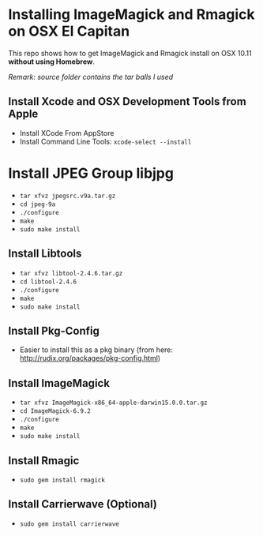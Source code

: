 # Installing ImageMagick and Rmagick on OSX El Capitan

This repo shows how to get ImageMagick and Rmagick install on OSX 10.11 __without using Homebrew__.  

_Remark: source folder contains the tar balls I used_

## Install Xcode and OSX Development Tools from Apple

* Install XCode From AppStore
* Install Command Line Tools: `xcode-select --install`

# Install JPEG Group libjpg

* `tar xfvz jpegsrc.v9a.tar.gz`
* `cd jpeg-9a`
* `./configure`
* `make`
* `sudo make install`



## Install Libtools

* `tar xfvz libtool-2.4.6.tar.gz`
* `cd libtool-2.4.6`
* `./configure`
* `make`
* `sudo make install`


## Install Pkg-Config

* Easier to install this as a pkg binary (from here: http://rudix.org/packages/pkg-config.html)

## Install ImageMagick

* `tar xfvz ImageMagick-x86_64-apple-darwin15.0.0.tar.gz`
* `cd ImageMagick-6.9.2`
* `./configure`
* `make`
* `sudo make install`

## Install Rmagic

* `sudo gem install rmagick`


## Install Carrierwave (Optional)

* `sudo gem install carrierwave`